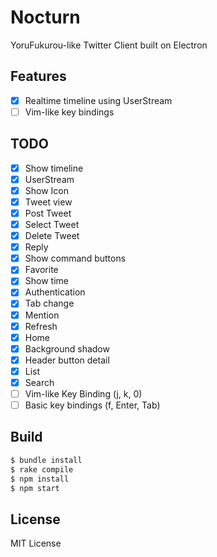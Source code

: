 # Nocturn

YoruFukurou-like Twitter Client built on Electron

## Features
- [x] Realtime timeline using UserStream
- [ ] Vim-like key bindings

## TODO

- [x] Show timeline
- [x] UserStream
- [x] Show Icon
- [x] Tweet view
- [x] Post Tweet
- [x] Select Tweet
- [x] Delete Tweet
- [x] Reply
- [x] Show command buttons
- [x] Favorite
- [x] Show time
- [x] Authentication
- [x] Tab change
- [x] Mention
- [x] Refresh
- [x] Home
- [x] Background shadow
- [x] Header button detail
- [x] List
- [x] Search
- [ ] Vim-like Key Binding (j, k, 0)
- [ ] Basic key bindings (f, Enter, Tab)

## Build

```bash
$ bundle install
$ rake compile
$ npm install
$ npm start
```

## License

MIT License
